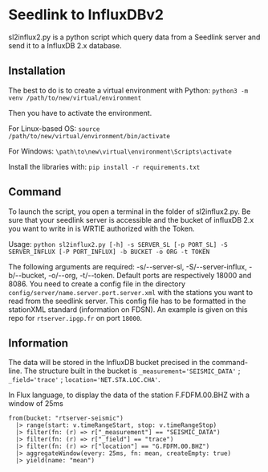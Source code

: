 # Seedlink to InfluxDBv2
sl2influx2.py is a python script which query data from a Seedlink server and send it to a InfluxDB 2.x database.

## Installation
The best to do is to create a virtual environment with Python:
`python3 -m venv /path/to/new/virtual/environment`

Then you have to activate the environment. 

For Linux-based OS:
`source /path/to/new/virtual/environment/bin/activate`

For Windows:
`\path\to\new\virtual\environment\Scripts\activate`

Install the libraries with:
`pip install -r requirements.txt`

## Command
To launch the script, you open a terminal in the folder of sl2influx2.py. Be sure that your seedlink server is accessible and the bucket of influxDB 2.x you want to write in is WRTIE authorized with the Token.

Usage: `python sl2influx2.py [-h] -s SERVER_SL [-p PORT_SL] -S SERVER_INFLUX [-P PORT_INFLUX] -b BUCKET -o ORG -t TOKEN`

The following arguments are required: -s/--server-sl, -S/--server-influx, -b/--bucket, -o/--org, -t/--token. Default ports are respectively 18000 and 8086.
You need to create a config file in the directory `config/server/name.server.port.server.xml` with the stations you want to read from the seedlink server. This config file has to be formatted in the stationXML standard (information on FDSN). An example is given on this repo for `rtserver.ipgp.fr` on port `18000`. 

## Information

The data will be stored in the InfluxDB bucket precised in the command-line. The structure built ìn the bucket is `_measurement='SEISMIC_DATA'` ; `_field='trace'` ; `location='NET.STA.LOC.CHA'`.

In Flux language, to display the data of the station F.FDFM.00.BHZ with a window of 25ms

```
from(bucket: "rtserver-seismic")
  |> range(start: v.timeRangeStart, stop: v.timeRangeStop)
  |> filter(fn: (r) => r["_measurement"] == "SEISMIC_DATA")
  |> filter(fn: (r) => r["_field"] == "trace")
  |> filter(fn: (r) => r["location"] == "G.FDFM.00.BHZ")
  |> aggregateWindow(every: 25ms, fn: mean, createEmpty: true)
  |> yield(name: "mean")
```
